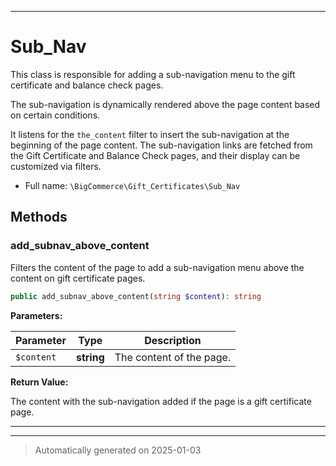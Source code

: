 ***

# Sub_Nav

This class is responsible for adding a sub-navigation menu to the gift certificate and balance check pages.

The sub-navigation is dynamically rendered above the page content based on certain conditions.

It listens for the `the_content` filter to insert the sub-navigation at the beginning of the page content.
The sub-navigation links are fetched from the Gift Certificate and Balance Check pages, and their display
can be customized via filters.

* Full name: `\BigCommerce\Gift_Certificates\Sub_Nav`




## Methods


### add_subnav_above_content

Filters the content of the page to add a sub-navigation menu above the content on gift certificate pages.

```php
public add_subnav_above_content(string $content): string
```








**Parameters:**

| Parameter | Type | Description |
|-----------|------|-------------|
| `$content` | **string** | The content of the page. |


**Return Value:**

The content with the sub-navigation added if the page is a gift certificate page.




***


***
> Automatically generated on 2025-01-03
